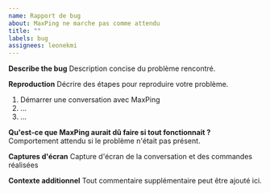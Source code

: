 ```yaml
---
name: Rapport de bug
about: MaxPing ne marche pas comme attendu
title: ""
labels: bug
assignees: leonekmi
---
```


**Describe the bug**
Description concise du problème rencontré.

**Reproduction**
Décrire des étapes pour reproduire votre problème.

1. Démarrer une conversation avec MaxPing
2. ...
3. ...

**Qu'est-ce que MaxPing aurait dû faire si tout fonctionnait ?**
Comportement attendu si le problème n'était pas présent.

**Captures d'écran**
Capture d'écran de la conversation et des commandes réalisées

**Contexte additionnel**
Tout commentaire supplémentaire peut être ajouté ici.
